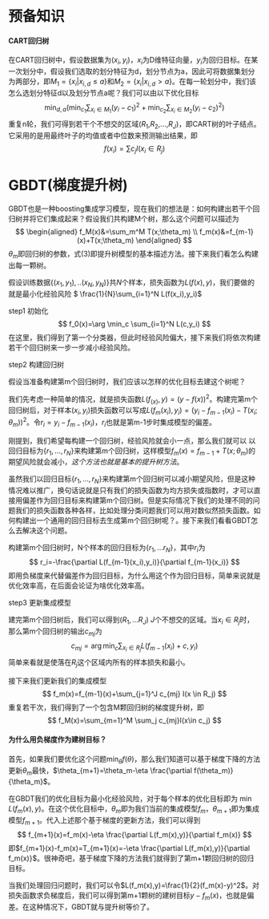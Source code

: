 # 预备知识

#### CART回归树

在CART回归树中，假设数据集为$(x_i,y_i)$，$x_i$为D维特征向量，$y_i$为回归目标。在某一次划分中，假设我们选取的划分特征为d，划分节点为a，因此可将数据集划分为两部分，即$M_1=\{x_i|x_{i,d} \le a \}$和$M_2=\{x_i|x_{i,d} > a \}$。在每一轮划分中，我们该怎么选划分特征d以及划分节点a呢？我们可以由以下优化目标
$$
\min_{d,a}\left(\min_{c_1}\sum_{x_i\in M_1}(y_i-c_1)^2 + \min_{c_2}\sum_{x_i\in M_2}(y_i-c_2)^2 \right)
$$
重复n轮，我们可得到若干个不想交的区域($R_1$,$R_2$,...,$R_J$)，即CART树的叶子结点。它采用的是用最终叶子的均值或者中位数来预测输出结果，即
$$
f(x_i)=\sum c_j I(x_i\in R_j)
$$


# GBDT(梯度提升树)

GBDT也是一种boosting集成学习模型，现在我们的想法是：如何构建出若干个回归树并将它们集成起来？假设我们共构建M个树，那么这个问题可以描述为
$$
\begin{aligned}
f_M(x)&=\sum_m^M T(x;\theta_m) \\
f_m(x)&=f_{m-1}(x)+T(x;\theta_m)
\end{aligned}
$$
$\theta_m$即回归树的参数，式(3)即提升树模型的基本描述方法。接下来我们看怎么构建出每一颗树。

假设训练数据$\{(x_1,y_1),..(x_N,y_N)\}$共$N$个样本，损失函数为$L(f(x),y)$，我们要做的就是最小化经验风险 $ \frac{1}{N}\sum_{i=1}^N L(f(x_i),y_i)$

step1 初始化
$$
f_0(x)=\arg \min_c \sum_{i=1}^N L(c,y_i)
$$
在这里，我们得到了第一个分类器，但此时经验风险偏大，接下来我们将依次构建若干个回归树来一步一步减小经验风险。

step2 构建回归树

假设当准备构建第m个回归树时，我们应该以怎样的优化目标去建这个树呢？

我们先考虑一种简单的情况，就是损失函数$L(f_(x),y)=(y-f(x))^2$。构建完第m个回归树后，对于样本$(x_i,y_i)$损失函数可以写成$L(f_m(x_i),y_i)=(y_i-f_{m-1}(x_i)-T(x_i;\theta_m))^2$。令$r_i=y_i-f_{m-1}(x_i)$，$r_i$也就是第m-1步时集成模型的偏差。

刚提到，我们希望每构建一个回归树，经验风险就会小一点，那么我们就可以 以回归目标为$\{r_1,...,r_N\}$来构建第m个回归树，这样模型$f_m(x)=f_{m-1}+T(x;\theta_m)$的期望风险就会减小，*这个方法也就是基本的提升树方法*。

虽然我们以回归目标$\{r_1,...,r_N\}$来构建第m个回归树可以减小期望风险，但是这种情况难以推广，换句话说就是只有我们的损失函数为均方损失或指数时，才可以直接用偏差作为回归目标来构建第m个回归树。但是实际情况下我们的处理不同的问题我们的损失函数各种各样，比如处理分类问题我们可以用对数似然损失函数。如何构建出一个通用的回归目标去生成第m个回归树呢？。接下来我们看看GBDT怎么去解决这个问题。

构建第m个回归树时，N个样本的回归目标为$\{r_1,...r_N\}$，其中$r_i$为
$$
r_i=-\frac{\partial L(f_{m-1}(x_i),y_i)}{\partial f_{m-1}(x_i)}
$$
即用负梯度来代替偏差作为回归目标，为什么用这个作为回归目标，简单来说就是优化效率高，在后面会论证为啥优化效率高。

step3 更新集成模型

建完第m个回归树后，我们可以得到($R_1,...R_J$) $J$个不想交的区域。当$x_i \in R_j$时，那么第m个回归树的输出$c_{mj}$为
$$
c_{mj}=\arg \min_c \sum_{x_i \in R_j}L(f_{m-1}(x_i)+c,y_i)
$$
简单来看就是使落在$R_j$这个区域内所有的样本损失和最小。

接下来我们更新我们的集成模型
$$
f_m(x)=f_{m-1}(x)+\sum_{j=1}^J c_{mj} I(x \in R_j)
$$
重复若干次，我们得到了一个包含M颗回归树的梯度提升树，即
$$
f_M(x)=\sum_{m=1}^M \sum_j c_{mj}I(x\in c_j)
$$

#### 为什么用负梯度作为建树目标？

首先，如果我们要优化这个问题$\min_\theta f(\theta)$，那么我们知道可以基于梯度下降的方法更新$\theta_m$最快，$\theta_{m+1}=\theta_m-\eta \frac{\partial f(\theta_m)}{\theta_m}$。

在GBDT我们的优化目标为最小化经验风险，对于每个样本的优化目标即为 $\min L(f_m(x),y)$。在这个优化目标中，$\theta_m$即为我们当前的集成模型$f_{m}$，$\theta_{m+1}$即为集成模型$f_{m+1}$。代入上述那个基于梯度的更新方法，我们可以得到
$$
f_{m+1}(x)=f_m(x)-\eta \frac{\partial L(f_m(x),y)}{\partial f_m(x)}
$$
即$f_{m+1}(x)-f_m(x)=T_{m+1}(x)=-\eta \frac{\partial L(f_m(x),y)}{\partial f_m(x)}$。很神奇吧，基于梯度下降的方法我们就得到了第m+1颗回归树的回归目标。

当我们处理回归问题时，我们可以令$L(f_m(x),y)=\frac{1}{2}(f_m(x)-y)^2$。对损失函数求负梯度后，我们可以得到第m+1颗树的建树目标$y-f_m(x)$，也就是偏差。在这种情况下，GBDT就与提升树等价了。